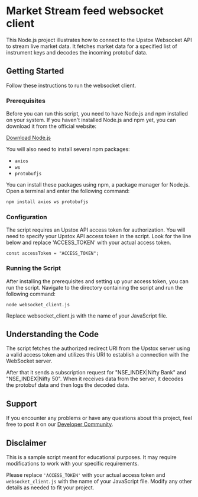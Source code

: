 # Market Stream feed websocket client

This Node.js project illustrates how to connect to the Upstox Websocket API to stream live market data. It fetches market data for a specified list of instrument keys and decodes the incoming protobuf data.

## Getting Started

Follow these instructions to run the websocket client.

### Prerequisites

Before you can run this script, you need to have Node.js and npm installed on your system. If you haven't installed Node.js and npm yet, you can download it from the official website:

[Download Node.js](https://nodejs.org/en/download)

You will also need to install several npm packages:

- `axios`
- `ws`
- `protobufjs`

You can install these packages using npm, a package manager for Node.js. Open a terminal and enter the following command:

```sh
npm install axios ws protobufjs
```

### Configuration

The script requires an Upstox API access token for authorization. You will need to specify your Upstox API access token in the script. Look for the line below and replace 'ACCESS_TOKEN' with your actual access token.

```
const accessToken = "ACCESS_TOKEN";
```

### Running the Script

After installing the prerequisites and setting up your access token, you can run the script. Navigate to the directory containing the script and run the following command:

```
node websocket_client.js
```

Replace websocket_client.js with the name of your JavaScript file.

## Understanding the Code

The script fetches the authorized redirect URI from the Upstox server using a valid access token and utilizes this URI to establish a connection with the WebSocket server.

After that it sends a subscription request for "NSE_INDEX|Nifty Bank" and "NSE_INDEX|Nifty 50". When it receives data from the server, it decodes the protobuf data and then logs the decoded data.

## Support

If you encounter any problems or have any questions about this project, feel free to post it on our [Developer Community](https://community.upstox.com/c/developer-api/15).

## Disclaimer

This is a sample script meant for educational purposes. It may require modifications to work with your specific requirements.

Please replace `'ACCESS_TOKEN'` with your actual access token and `websocket_client.js` with the name of your JavaScript file. Modify any other details as needed to fit your project.


